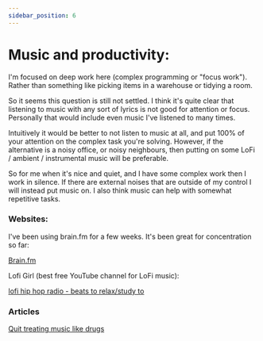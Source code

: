 ```yaml
---
sidebar_position: 6
---
```


# Music and productivity:

I'm focused on deep work here (complex programming or "focus work"). Rather than something like picking items in a warehouse or tidying a room. 

So it seems this question is still not settled. I think it's quite clear that listening to music with any sort of lyrics is not good 
for attention or focus. Personally that would include even music I've listened to many times.

Intuitively it would be better to not listen to music at all, and put 100% of your attention on the complex task you're solving. However, 
if the alternative is a noisy office, or noisy neighbours, then putting on some LoFi / ambient / instrumental music will be preferable. 

So for me when it's nice and quiet, and I have some complex work then I work in silence. If there are external noises that are outside of my control I will
 instead put music on. I also think music can help with somewhat repetitive tasks.

### Websites:

I've been using brain.fm for a few weeks. It's been great for concentration so far:

[Brain.fm](https://www.brain.fm/)


Lofi Girl (best free YouTube channel for LoFi music):

[lofi hip hop radio - beats to relax/study to](https://www.youtube.com/watch?v=jfKfPfyJRdk)



### Articles

[Quit treating music like drugs](https://nicksaraev.medium.com/quit-treating-music-like-drugs-52f13ab8ecf0)


